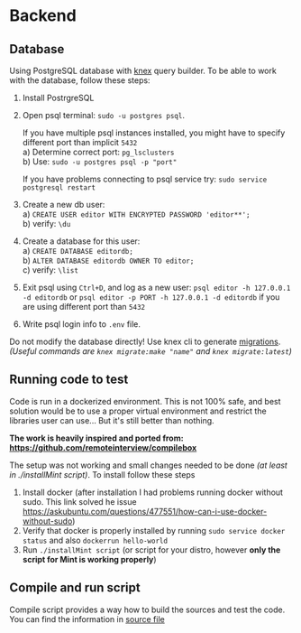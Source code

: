 # Backend

## Database

Using PostgreSQL database with [knex](https://github.com/tgriesser/knex) query builder. To be able
to work with the database, follow these steps:

1. Install PostrgreSQL
2. Open psql terminal: `sudo -u postgres psql`.

   If you have multiple psql instances installed, you might have to specify different port than
   implicit `5432`  
   a) Determine correct port: `pg_lsclusters`  
   b) Use: `sudo -u postgres psql -p "port"`

   If you have problems connecting to psql service try: `sudo service postgresql restart`

3. Create a new db user:  
   a) `CREATE USER editor WITH ENCRYPTED PASSWORD 'editor**';`  
   b) verify: `\du`
4. Create a database for this user:  
   a) `CREATE DATABASE editordb;`  
   b) `ALTER DATABASE editordb OWNER TO editor;`  
   c) verify: `\list`
5. Exit psql using `Ctrl+D`, and log as a new user: `psql editor -h 127.0.0.1 -d editordb` or 
   `psql editor -p PORT -h 127.0.0.1 -d editordb` if you are using different port than `5432`
6. Write psql login info to `.env` file.

Do not modify the database directly! Use knex cli to generate
[migrations](https://knexjs.org/#Migrations). _(Useful commands are `knex migrate:make "name"` and
`knex migrate:latest`)_

## Running code to test

Code is run in a dockerized environment. This is not 100% safe, and best solution would be to use a
proper virtual environment and restrict the libraries user can use... But it's still better than
nothing.

**The work is heavily inspired and ported from: https://github.com/remoteinterview/compilebox**

The setup was not working and small changes needed to be done *(at least in ./installMint script)*.
To install follow these steps

1. Install docker (after installation I had problems running docker without sudo. This link solved
   he issue https://askubuntu.com/questions/477551/how-can-i-use-docker-without-sudo)
2. Verify that docker is properly installed by running `sudo service docker status` and also 
   `dockerrun hello-world`
3. Run `./installMint script` (or script for your distro, however 
   **only the script for Mint is working properly**)

## Compile and run script

Compile script provides a way how to build the sources and test the code.
You can find the information in [source file](https://github.com/Siegrift/bachelor-thesis/blob/master/backend/src/sandbox/sandbox.ts)
